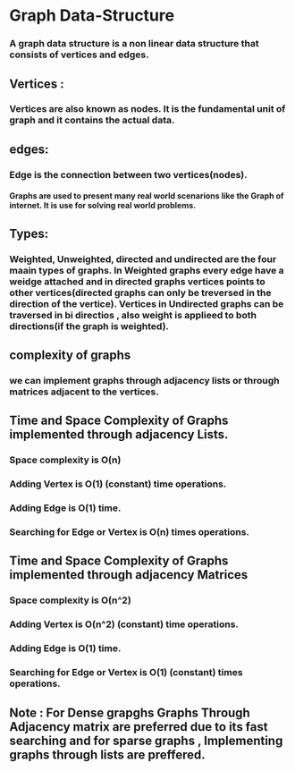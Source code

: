 # Graph Data-Structure
### A graph data structure is a non linear data structure that consists of vertices and edges.
## Vertices :
### Vertices are also known as nodes. It is the fundamental unit of graph and it contains the actual data.
## edges:
### Edge is the connection between two vertices(nodes).

#### Graphs are used to present many real world scenarions like the Graph of internet. It is use for solving real world problems.

## Types: 
### Weighted, Unweighted, directed and undirected are the four maain types of graphs. In Weighted graphs every edge have a weidge attached and in directed graphs vertices points to other vertices(directed graphs can only be treversed in the direction of the vertice). Vertices in Undirected graphs can be traversed in bi directios , also weight is applieed to both directions(if the graph is weighted).

## complexity of graphs 
### we can implement graphs through adjacency lists or through matrices adjacent to the vertices.

## Time and Space Complexity of Graphs implemented through adjacency Lists.
### Space complexity is O(n)
### Adding Vertex is O(1) (constant) time operations.
### Adding Edge is O(1) time.
### Searching for Edge or Vertex is O(n) times operations. 
##  Time and Space Complexity of Graphs implemented through adjacency Matrices
### Space complexity is O(n^2)
### Adding Vertex is O(n^2) (constant) time operations.
### Adding Edge is O(1) time.
### Searching for Edge or Vertex is O(1) (constant) times operations. 

## Note : For Dense grapghs Graphs Through Adjacency matrix are preferred due to its fast searching and for sparse graphs , Implementing graphs through lists are preffered.